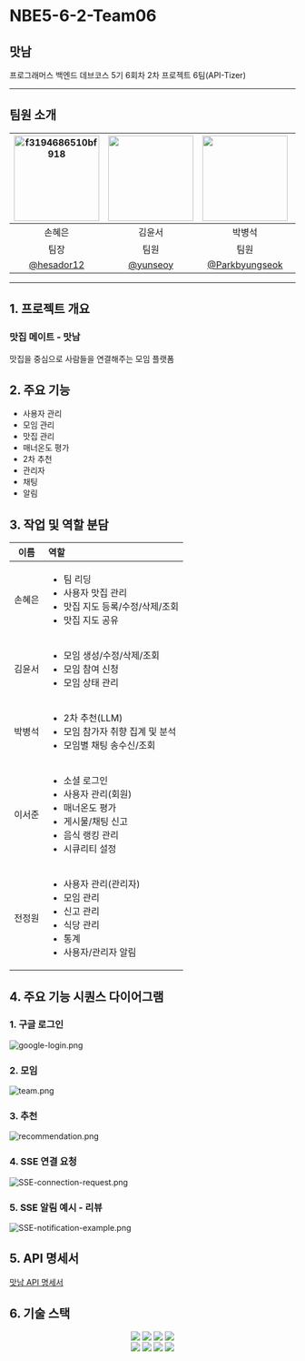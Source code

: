 # NBE5-6-2-Team06
## 맛남
프로그래머스 백엔드 데브코스 5기 6회차 2차 프로젝트 6팀(API-Tizer)

---
## 팀원 소개
| <img height="150" style="width: auto;" alt="f3194686510bf918" src="https://avatars.githubusercontent.com/u/97518677?v=4" /> | <img src="https://avatars.githubusercontent.com/u/145417394?v=4" height="150" style="width: auto;"> | <img src="https://avatars.githubusercontent.com/u/147399765?v=4" height="150" style="width: auto;"> | <img alt="f3194686510bf918" src="https://avatars.githubusercontent.com/u/106153233?v=4" height="150" style="width: auto;" /> | <img height="150" style="width: auto;" alt="f3194686510bf918" src="https://avatars.githubusercontent.com/u/120391720?v=4" /> |
|:------------------------------------------------------------------------------------------------------------------------------------------------------:|:-----------------------------------------------------------------------------------------------------------------------------:|:-----------------------------------------------------------------------------------------------------------------------------:|:------------------------------------------------------------------------------------------------------------------------------------------------------:|:----------------------------------------------------------------------------------------------------------------------------:|
|                                                                          손혜은                                                                           |                                                              김윤서                                                              |                                                              박병석                                                              |                                                                          이서준                                                                           |                                                             전정원                                                              |
|                                                                           팀장                                                                           |                                                              팀원                                                               |                                                              팀원                                                               |                                                                           팀원                                                                           |                                                              팀원                                                              |
|                                                         [@hesador12](https://github.com/hesador12)                                                         |                                         [@yunseoy](https://github.com/yunseoy)                                          |                                            [@Parkbyungseok](https://github.com/Parkbyungseok)                                             |                                                     [@leesojun34](https://github.com/leeseojun34)                                                      |                                           [@JeonJW24](https://github.com/JeonJW24)                                           |
---

## 1. 프로젝트 개요
### 맛집 메이트 - 맛남
맛집을 중심으로 사람들을 연결해주는 모임 플랫폼

## 2. 주요 기능
- 사용자 관리
- 모임 관리
- 맛집 관리
- 매너온도 평가
- 2차 추천
- 관리자
- 채팅
- 알림

## 3. 작업 및 역할 분담
| 이름  | 역할                                                                                                             |
|:---:|:---------------------------------------------------------------------------------------------------------------|
| 손혜은 | <ul><li>팀 리딩</li><li>사용자 맛집 관리</li><li>맛집 지도 등록/수정/삭제/조회</li><li>맛집 지도 공유</li></ul>                            |
| 김윤서 | <ul><li>모임 생성/수정/삭제/조회</li><li>모임 참여 신청</li><li>모임 상태 관리</li></ul>                                             |
| 박병석 | <ul><li>2차 추천(LLM)</li><li>모임 참가자 취향 집계 및 분석</li><li>모임별 채팅 송수신/조회</li></ul>                                   |
| 이서준 | <ul><li>소셜 로그인</li><li>사용자 관리(회원)</li><li>매너온도 평가</li><li>게시물/채팅 신고</li><li>음식 랭킹 관리</li><li>시큐리티 설정</li></ul> |
| 전정원 | <ul><li>사용자 관리(관리자)</li><li>모임 관리</li><li>신고 관리</li><li>식당 관리</li><li>통계</li><li>사용자/관리자 알림</li></ul>          |

## 4. 주요 기능 시퀀스 다이어그램
### 1. 구글 로그인
![google-login.png](docs/sequence-diagram/google-login.png)
### 2. 모임
![team.png](docs/sequence-diagram/team.png)
### 3. 추천
![recommendation.png](docs/sequence-diagram/recommendation.png)
### 4. SSE 연결 요청
![SSE-connection-request.png](docs/sequence-diagram/SSE-connection-request.png)
### 5. SSE 알림 예시 - 리뷰
![SSE-notification-example.png](docs/sequence-diagram/SSE-notification-example.png)

## 5. API 명세서
[맛남 API 명세서](docs/api/api.html)

## 6. 기술 스택
<div align=center> 
  <img src="https://img.shields.io/badge/springboot-6DB33F?style=for-the-badge&logo=springboot&logoColor=white">
  <img src="https://img.shields.io/badge/spring security-6DB33F?style=for-the-badge&logo=springsecurity&logoColor=white"/>
  <img src="https://img.shields.io/badge/MySQL-4479A1?style=for-the-badge&logo=MySQL&logoColor=white">
  <img src="https://img.shields.io/badge/thymeleaf-005F0F?style=for-the-badge&logo=thymeleaf&logoColor=white"/>
  <br>

  <img src="https://img.shields.io/badge/Git-F05032?style=for-the-badge&logo=git&logoColor=white"/>
  <img src="https://img.shields.io/badge/github-181717?style=for-the-badge&logo=github&logoColor=white">
  <img src="https://img.shields.io/badge/trello-0052CC?style=for-the-badge&logo=trello&logoColor=white">
  <img src="https://img.shields.io/badge/figma-F24E1E?style=for-the-badge&logo=figma&logoColor=white">
  <br>
</div>